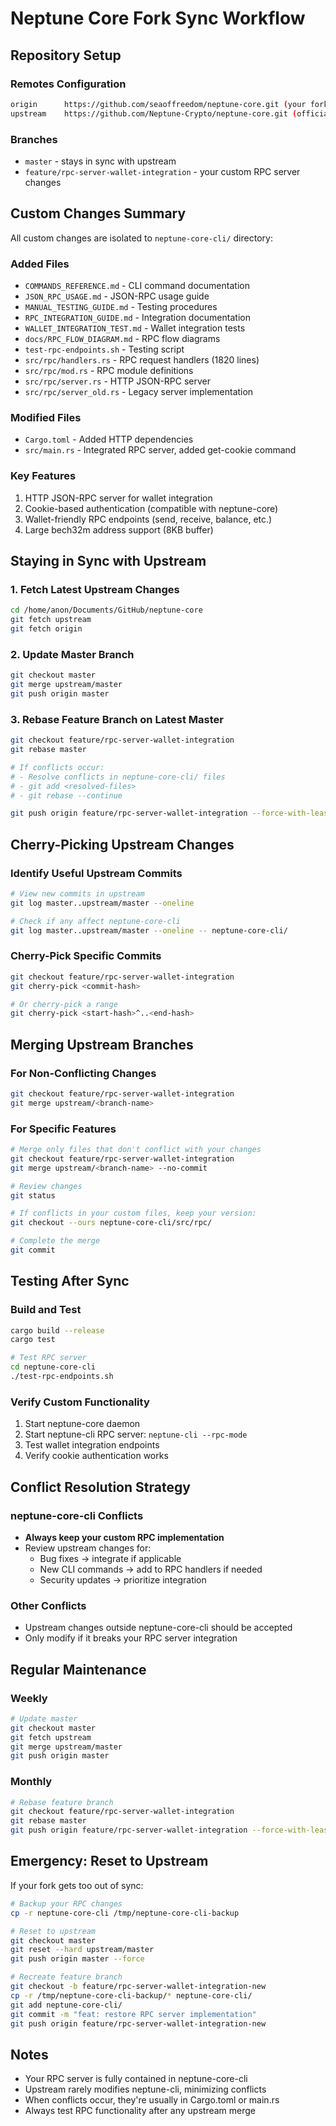 # Neptune Core Fork Sync Workflow

## Repository Setup

### Remotes Configuration
```bash
origin      https://github.com/seaoffreedom/neptune-core.git (your fork)
upstream    https://github.com/Neptune-Crypto/neptune-core.git (official repo)
```

### Branches
- `master` - stays in sync with upstream
- `feature/rpc-server-wallet-integration` - your custom RPC server changes

## Custom Changes Summary

All custom changes are isolated to `neptune-core-cli/` directory:

### Added Files
- `COMMANDS_REFERENCE.md` - CLI command documentation
- `JSON_RPC_USAGE.md` - JSON-RPC usage guide
- `MANUAL_TESTING_GUIDE.md` - Testing procedures
- `RPC_INTEGRATION_GUIDE.md` - Integration documentation
- `WALLET_INTEGRATION_TEST.md` - Wallet integration tests
- `docs/RPC_FLOW_DIAGRAM.md` - RPC flow diagrams
- `test-rpc-endpoints.sh` - Testing script
- `src/rpc/handlers.rs` - RPC request handlers (1820 lines)
- `src/rpc/mod.rs` - RPC module definitions
- `src/rpc/server.rs` - HTTP JSON-RPC server
- `src/rpc/server_old.rs` - Legacy server implementation

### Modified Files
- `Cargo.toml` - Added HTTP dependencies
- `src/main.rs` - Integrated RPC server, added get-cookie command

### Key Features
1. HTTP JSON-RPC server for wallet integration
2. Cookie-based authentication (compatible with neptune-core)
3. Wallet-friendly RPC endpoints (send, receive, balance, etc.)
4. Large bech32m address support (8KB buffer)

## Staying in Sync with Upstream

### 1. Fetch Latest Upstream Changes
```bash
cd /home/anon/Documents/GitHub/neptune-core
git fetch upstream
git fetch origin
```

### 2. Update Master Branch
```bash
git checkout master
git merge upstream/master
git push origin master
```

### 3. Rebase Feature Branch on Latest Master
```bash
git checkout feature/rpc-server-wallet-integration
git rebase master

# If conflicts occur:
# - Resolve conflicts in neptune-core-cli/ files
# - git add <resolved-files>
# - git rebase --continue

git push origin feature/rpc-server-wallet-integration --force-with-lease
```

## Cherry-Picking Upstream Changes

### Identify Useful Upstream Commits
```bash
# View new commits in upstream
git log master..upstream/master --oneline

# Check if any affect neptune-core-cli
git log master..upstream/master --oneline -- neptune-core-cli/
```

### Cherry-Pick Specific Commits
```bash
git checkout feature/rpc-server-wallet-integration
git cherry-pick <commit-hash>

# Or cherry-pick a range
git cherry-pick <start-hash>^..<end-hash>
```

## Merging Upstream Branches

### For Non-Conflicting Changes
```bash
git checkout feature/rpc-server-wallet-integration
git merge upstream/<branch-name>
```

### For Specific Features
```bash
# Merge only files that don't conflict with your changes
git checkout feature/rpc-server-wallet-integration
git merge upstream/<branch-name> --no-commit

# Review changes
git status

# If conflicts in your custom files, keep your version:
git checkout --ours neptune-core-cli/src/rpc/

# Complete the merge
git commit
```

## Testing After Sync

### Build and Test
```bash
cargo build --release
cargo test

# Test RPC server
cd neptune-core-cli
./test-rpc-endpoints.sh
```

### Verify Custom Functionality
1. Start neptune-core daemon
2. Start neptune-cli RPC server: `neptune-cli --rpc-mode`
3. Test wallet integration endpoints
4. Verify cookie authentication works

## Conflict Resolution Strategy

### neptune-core-cli Conflicts
- **Always keep your custom RPC implementation**
- Review upstream changes for:
  - Bug fixes → integrate if applicable
  - New CLI commands → add to RPC handlers if needed
  - Security updates → prioritize integration

### Other Conflicts
- Upstream changes outside neptune-core-cli should be accepted
- Only modify if it breaks your RPC server integration

## Regular Maintenance

### Weekly
```bash
# Update master
git checkout master
git fetch upstream
git merge upstream/master
git push origin master
```

### Monthly
```bash
# Rebase feature branch
git checkout feature/rpc-server-wallet-integration
git rebase master
git push origin feature/rpc-server-wallet-integration --force-with-lease
```

## Emergency: Reset to Upstream

If your fork gets too out of sync:

```bash
# Backup your RPC changes
cp -r neptune-core-cli /tmp/neptune-core-cli-backup

# Reset to upstream
git checkout master
git reset --hard upstream/master
git push origin master --force

# Recreate feature branch
git checkout -b feature/rpc-server-wallet-integration-new
cp -r /tmp/neptune-core-cli-backup/* neptune-core-cli/
git add neptune-core-cli/
git commit -m "feat: restore RPC server implementation"
git push origin feature/rpc-server-wallet-integration-new
```

## Notes

- Your RPC server is fully contained in neptune-core-cli
- Upstream rarely modifies neptune-cli, minimizing conflicts
- When conflicts occur, they're usually in Cargo.toml or main.rs
- Always test RPC functionality after any upstream merge

